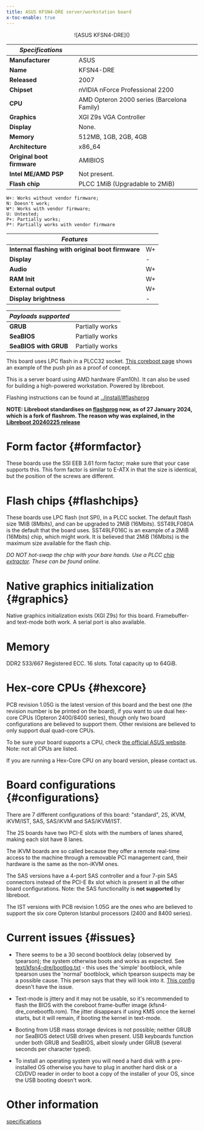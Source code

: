 ```yaml
---
title: ASUS KFSN4-DRE server/workstation board 
x-toc-enable: true
---
```


<div class="specs">
<center>
![ASUS KFSN4-DRE]()
</center>

| ***Specifications***       |                                                |
|----------------------------|------------------------------------------------|
| **Manufacturer**           | ASUS                                           |
| **Name**                   | KFSN4-DRE                                      |
| **Released**               | 2007                                           |
| **Chipset**                | nVIDIA nForce Professional 2200                |
| **CPU**                    | AMD Opteron 2000 series (Barcelona Family)     |
| **Graphics**               | XGI Z9s VGA Controller                         |
| **Display**                | None.                                          |
| **Memory**                 | 512MB, 1GB, 2GB, 4GB                           |
| **Architecture**           | x86_64                                         |
| **Original boot firmware** | AMIBIOS                                        |
| **Intel ME/AMD PSP**       | Not present.                                   |
| **Flash chip**             | PLCC 1MiB (Upgradable to 2MiB)                 |

```
W+: Works without vendor firmware; 
N: Doesn't work; 
W*: Works with vendor firmware; 
U: Untested; 
P+: Partially works; 
P*: Partially works with vendor firmware
```

| ***Features*** |                                       |
|----------------|---------------------------------------|
| **Internal flashing with original boot firmware** | W+ |
| **Display**                                       | -  | 
| **Audio**                                         | W+ |
| **RAM Init**                                      | W+ |
| **External output**                               | W+ |
| **Display brightness**                            | -  |

| ***Payloads supported***  |                 |
|---------------------------|-----------------|
| **GRUB**              | Partially works |
| **SeaBIOS**               | Partially works |
| **SeaBIOS with GRUB** | Partially works |
</div>

This board uses LPC flash in a PLCC32 socket.
[This coreboot page](http://www.coreboot.org/Developer_Manual/Tools#Chip_removal_tools)
shows an example of the push pin as a proof of concept.


This is a server board using AMD hardware (Fam10h). It can also be used
for building a high-powered workstation. Powered by libreboot.

Flashing instructions can be found at
[../install/\#flashprog](../install/)

**NOTE: Libreboot standardises on [flashprog](https://flashprog.org/wiki/Flashprog)
now, as of 27 January 2024, which is a fork of flashrom.
The reason why was explained, in
the [Libreboot 20240225 release](../../news/libreboot20240225.md#flashprog-now-used-instead-of-flashrom)**

Form factor {#formfactor}
===========

These boards use the SSI EEB 3.61 form factor; make sure that your case
supports this. This form factor is similar to E-ATX in that the size is
identical, but the position of the screws are different.

Flash chips {#flashchips}
===========

These boards use LPC flash (not SPI), in a PLCC socket. The default
flash size 1MiB (8Mbits), and can be upgraded to 2MiB (16Mbits).
SST49LF080A is the default that the board uses. SST49LF016C is an
example of a 2MiB (16Mbits) chip, which might work. It is believed that
2MiB (16Mbits) is the maximum size available for the flash chip.

*DO NOT hot-swap the chip with your bare hands. Use a PLCC [chip
extractor](http://www.coreboot.org/Developer_Manual/Tools#Chip_removal_tools). These can be found online.*

Native graphics initialization {#graphics}
==============================

Native graphics initialization exists (XGI Z9s) for this board.
Framebuffer- and text-mode both work. A serial port is also available.

Memory
======

DDR2 533/667 Registered ECC. 16 slots. Total capacity up to 64GiB.

Hex-core CPUs {#hexcore}
=============

PCB revision 1.05G is the latest version of this board and the best one
(the revision number is be printed on the board), if you want to use
dual hex-core CPUs (Opteron 2400/8400 series), though only two board
configurations are believed to support them. Other revisions are
believed to only support dual quad-core CPUs.

To be sure your board supports a CPU, check [the official ASUS
website](https://www.asus.com/support/cpu_support). Note: not all CPUs are
listed.

If you are running a Hex-Core CPU on any board version, please contact us.

Board configurations {#configurations}
==============
There are 7 different configurations of this board: "standard", 2S, iKVM,
iKVM/IST, SAS, SAS/iKVM and SAS/iKVM/IST.

The 2S boards have two PCI-E slots with the numbers of lanes shared,
making each slot have 8 lanes.

The iKVM boards are so called because they offer a remote real-time access
to the machine through a removable PCI management card, their hardware is
the same as the non-iKVM ones.

The SAS versions have a 4-port SAS controller and a four 7-pin SAS connectors
instead of the PCI-E 8x slot which is present in all the other board configurations.
Note: the SAS functionality is **not supported** by libreboot.

The IST versions with PCB revision 1.05G are the ones who are believed to
support the six core Opteron Istanbul processors (2400 and 8400 series).

Current issues {#issues}
==============

-   There seems to be a 30 second bootblock delay (observed by
    tpearson); the system otherwise boots and works as expected. See
    [text/kfsn4-dre/bootlog.txt](text/kfsn4-dre/bootlog.txt) - this uses
    the 'simple' bootblock, while tpearson uses the 'normal'
    bootblock, which tpearson suspects may be a possible cause. This
    person says that they will look into it. [This
    config](http://review.coreboot.org/gitweb?p=board-status.git;a=blob;f=asus/kfsn4-dre/4.0-10101-g039edeb/2015-06-27T03:59:16Z/config.txt;h=4742905c185a93fbda8eb14322dd82c70641aef0;hb=055f5df4e000a97453dfad6c91c2d06ea22b8545)
    doesn't have the issue.

-   Text-mode is jittery and it may not be usable, so it's recommended
    to flash the BIOS with the coreboot frame-buffer image (kfsn4-dre_corebootfb.rom).
    The jitter disappears if using KMS once the kernel starts, but it will 
    remain, if booting the kernel in text-mode.

-   Booting from USB mass storage devices is not possible; neither GRUB
    nor SeaBIOS detect USB drives when present. USB keyboards function
    under both GRUB and SeaBIOS, albeit slowly under GRUB (several seconds per
    character typed).

-   To install an operating system you will need a hard disk
    with a pre-installed OS otherwise you have to plug in another hard disk or
    a CD/DVD reader in order to boot a copy of the installer of your OS, since
    the USB booting doesn't work.

Other information
=================

[specifications](https://web.archive.org/web/20181212180051/http://ftp.tekwind.co.jp/pub/asustw/mb/Socket%20F/KFSN4-DRE/Manual/e3335_kfsn4-dre.pdf)

